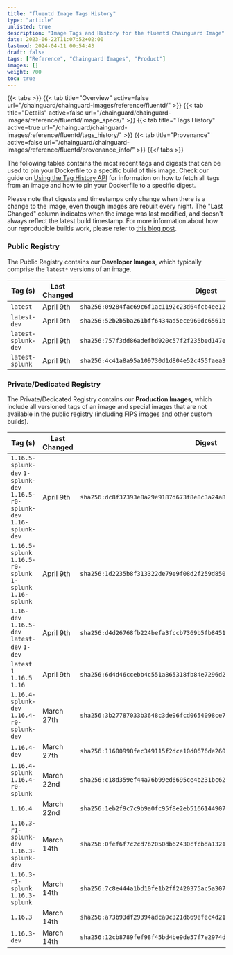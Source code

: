 ```yaml
---
title: "fluentd Image Tags History"
type: "article"
unlisted: true
description: "Image Tags and History for the fluentd Chainguard Image"
date: 2023-06-22T11:07:52+02:00
lastmod: 2024-04-11 00:54:43
draft: false
tags: ["Reference", "Chainguard Images", "Product"]
images: []
weight: 700
toc: true
---
```


{{< tabs >}}
{{< tab title="Overview" active=false url="/chainguard/chainguard-images/reference/fluentd/" >}}
{{< tab title="Details" active=false url="/chainguard/chainguard-images/reference/fluentd/image_specs/" >}}
{{< tab title="Tags History" active=true url="/chainguard/chainguard-images/reference/fluentd/tags_history/" >}}
{{< tab title="Provenance" active=false url="/chainguard/chainguard-images/reference/fluentd/provenance_info/" >}}
{{</ tabs >}}

The following tables contains the most recent tags and digests that can be used to pin your Dockerfile to a specific build of this image. Check our guide on [Using the Tag History API](/chainguard/chainguard-images/using-the-tag-history-api/) for information on how to fetch all tags from an image and how to pin your Dockerfile to a specific digest.

Please note that digests and timestamps only change when there is a change to the image, even though images are rebuilt every night. The "Last Changed" column indicates when the image was last modified, and doesn't always reflect the latest build timestamp. For more information about how our reproducible builds work, please refer to [this blog post](https://www.chainguard.dev/unchained/reproducing-chainguards-reproducible-image-builds).

### Public Registry
The Public Registry contains our **Developer Images**, which typically comprise the `latest*` versions of an image.

| Tag (s)              | Last Changed | Digest                                                                    |
|----------------------|--------------|---------------------------------------------------------------------------|
|  `latest`            | April 9th    | `sha256:09284fac69c6f1ac1192c23d64fcb4ee12bcc6e6c86f5e0b5e1d0b748c3e2692` |
|  `latest-dev`        | April 9th    | `sha256:52b2b5ba261bff6434ad5ece960dc6561bc1718c1cf7b7ec6c1f97a079457cb3` |
|  `latest-splunk-dev` | April 9th    | `sha256:757f3dd86adefbd920c57f2f235bed147e1b1ad8ffc57b293c588f76dbfef9cf` |
|  `latest-splunk`     | April 9th    | `sha256:4c41a8a95a109730d1d804e52c455faea3a6ada0293d12c4530627c77ca7643c` |


### Private/Dedicated Registry
The Private/Dedicated Registry contains our **Production Images**, which include all versioned tags of an image and special images that are not available in the public registry (including FIPS images and other custom builds).

| Tag (s)                                                                      | Last Changed | Digest                                                                    |
|------------------------------------------------------------------------------|--------------|---------------------------------------------------------------------------|
|  `1.16.5-splunk-dev` `1-splunk-dev` `1.16.5-r0-splunk-dev` `1.16-splunk-dev` | April 9th    | `sha256:dc8f37393e8a29e9187d673f8e8c3a24a8e187752ac73f5fa4930f85250777be` |
|  `1.16.5-splunk` `1.16.5-r0-splunk` `1-splunk` `1.16-splunk`                 | April 9th    | `sha256:1d2235b8f313322de79e9f08d2f259d850f6a1849eaa64dbeaabd8556cb59e1c` |
|  `1.16-dev` `1.16.5-dev` `latest-dev` `1-dev`                                | April 9th    | `sha256:d4d26768fb224befa3fccb7369b5fb8451317baf24c467c21635d84a242783f2` |
|  `latest` `1` `1.16.5` `1.16`                                                | April 9th    | `sha256:6d4d46ccebb4c551a865318fb84e7296d2040172d52e44bc465b7e12eee6bd49` |
|  `1.16.4-splunk-dev` `1.16.4-r0-splunk-dev`                                  | March 27th   | `sha256:3b27787033b3648c3de96fcd0654098ce79a13f43b2ad6d7dc4f80f2d2db32ba` |
|  `1.16.4-dev`                                                                | March 27th   | `sha256:11600998fec349115f2dce10d0676de2604ee2cfe9e5d9af79d99dd0d19a1a1a` |
|  `1.16.4-splunk` `1.16.4-r0-splunk`                                          | March 22nd   | `sha256:c18d359ef44a76b99ed6695ce4b231bc621b56f19d8659c49ae9f46218fb18ad` |
|  `1.16.4`                                                                    | March 22nd   | `sha256:1eb2f9c7c9b9a0fc95f8e2eb516614490790b30dbb8c1b5fc78699386cb7851a` |
|  `1.16.3-r1-splunk-dev` `1.16.3-splunk-dev`                                  | March 14th   | `sha256:0fef6f7c2cd7b2050db62430cfcbda1321040a445611bd45912694c722feb2ba` |
|  `1.16.3-r1-splunk` `1.16.3-splunk`                                          | March 14th   | `sha256:7c8e444a1bd10fe1b2ff2420375ac5a307d06b9063555dc20522cc6725758e6c` |
|  `1.16.3`                                                                    | March 14th   | `sha256:a73b93df29394adca0c321d669efec4d21b1d50ab3e4f19728196a8023b66e2b` |
|  `1.16.3-dev`                                                                | March 14th   | `sha256:12cb8789fef98f45bd4be9de57f7e2974dd2109ae39dbbfe0fe00c7a2a8d447a` |

